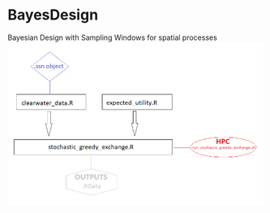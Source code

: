 # BayesDesign
Bayesian Design with Sampling Windows for spatial processes
![Screenshot](schema_stochastic_greedy.png)
